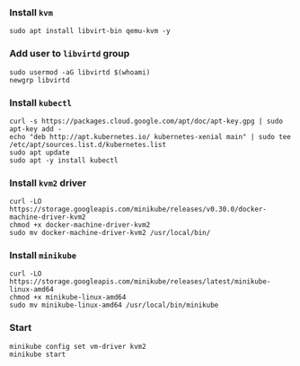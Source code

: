 ### Install `kvm`
```
sudo apt install libvirt-bin qemu-kvm -y
```
### Add user to `libvirtd` group
```
sudo usermod -aG libvirtd $(whoami)
newgrp libvirtd
```
### Install `kubectl`
```
curl -s https://packages.cloud.google.com/apt/doc/apt-key.gpg | sudo apt-key add -
echo "deb http://apt.kubernetes.io/ kubernetes-xenial main" | sudo tee /etc/apt/sources.list.d/kubernetes.list
sudo apt update
sudo apt -y install kubectl
```
### Install `kvm2` driver
```
curl -LO https://storage.googleapis.com/minikube/releases/v0.30.0/docker-machine-driver-kvm2
chmod +x docker-machine-driver-kvm2
sudo mv docker-machine-driver-kvm2 /usr/local/bin/
```
### Install `minikube`
```
curl -LO https://storage.googleapis.com/minikube/releases/latest/minikube-linux-amd64
chmod +x minikube-linux-amd64
sudo mv minikube-linux-amd64 /usr/local/bin/minikube
```
### Start
```
minikube config set vm-driver kvm2
minikube start
```
